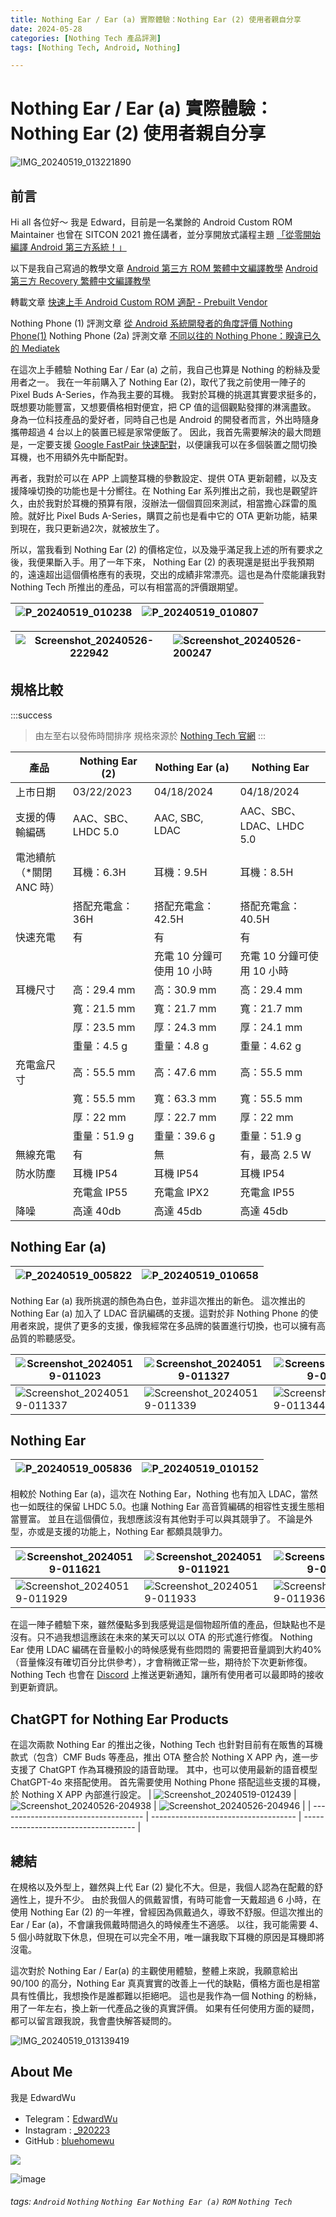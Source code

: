 ```yaml
---
title: Nothing Ear / Ear (a) 實際體驗：Nothing Ear (2) 使用者親自分享
date: 2024-05-28
categories: [Nothing Tech 產品評測]
tags: [Nothing Tech, Android, Nothing]

---
```


# Nothing Ear / Ear (a) 實際體驗：Nothing Ear (2) 使用者親自分享

![IMG_20240519_013221890](https://hackmd.io/_uploads/rJ8P7igVC.jpg)

前言
---

Hi all 各位好～
我是 Edward，目前是一名業餘的 Android Custom ROM Maintainer
也曾在 SITCON 2021 擔任講者，並分享開放式議程主題 [「從零開始編譯 Android 第三方系統！」](https://sitcon.org/2021/agenda/1c9e74cd-aeeb-4e63-8ec4-af33eff16e7d)

以下是我自己寫過的教學文章
[Android 第三方 ROM 繁體中文編譯教學](https://hackmd.io/@EdwardWu/CompileAndroidCustomROM)
[Android 第三方 Recovery 繁體中文編譯教學](https://hackmd.io/@EdwardWu/CompileARecovery)

轉載文章
[快速上手 Android Custom ROM 適配 - Prebuilt Vendor](https://hackmd.io/@EdwardWu/Prebuilt-bringup)

Nothing Phone (1) 評測文章
[從 Android 系統開發者的角度評價 Nothing Phone(1)](https://hackmd.io/@EdwardWu/Spacewar_review)
Nothing Phone (2a) 評測文章
[不同以往的 Nothing Phone：睽違已久的 Mediatek](https://hackmd.io/@EdwardWu/Pacman_review)

在這次上手體驗 Nothing Ear / Ear (a) 之前，我自己也算是 Nothing 的粉絲及愛用者之一。
我在一年前購入了 Nothing Ear (2)，取代了我之前使用一陣子的 Pixel Buds A-Series，作為我主要的耳機。
我對於耳機的挑選其實要求挺多的，既想要功能豐富，又想要價格相對便宜，把 CP 值的這個觀點發揮的淋漓盡致。
身為一位科技產品的愛好者，同時自己也是 Android 的開發者而言，外出時隨身攜帶超過 4 台以上的裝置已經是家常便飯了。
因此，我首先需要解決的最大問題是，一定要支援 [Google FastPair 快速配對](https://developers.google.com/nearby/fast-pair/specifications/introduction?hl=zh-tw)，以便讓我可以在多個裝置之間切換耳機，也不用額外先中斷配對。

再者，我對於可以在 APP 上調整耳機的參數設定、提供 OTA 更新韌體，以及支援降噪切換的功能也是十分嚮往。在 Nothing Ear 系列推出之前，我也是觀望許久，由於我對於耳機的預算有限，沒辦法一個個買回來測試，相當擔心踩雷的風險。就好比 Pixel Buds A-Series，購買之前也是看中它的 OTA 更新功能，結果到現在，我只更新過2次，就被放生了。

所以，當我看到 Nothing Ear (2) 的價格定位，以及幾乎滿足我上述的所有要求之後，我便果斷入手。用了一年下來， Nothing Ear (2) 的表現還是挺出乎我預期的，遠遠超出這個價格應有的表現，交出的成績非常漂亮。這也是為什麼能讓我對 Nothing Tech 所推出的產品，可以有相當高的評價跟期望。

| ![P_20240519_010238](https://hackmd.io/_uploads/ByuYU6x4C.jpg)          |     ![P_20240519_010807](https://hackmd.io/_uploads/BkxaLTx4C.jpg)      |
| ----------------------------------------------------------------------- |:-------------------------------------------------|

| ![Screenshot_20240526-222942](https://hackmd.io/_uploads/ByQ4_ag4C.png) | ![Screenshot_20240526-200247](https://hackmd.io/_uploads/rydXPTxVC.png) |
| ----------------------------------------------------------------------- |:-------------------------------------------------|



規格比較
---
:::success
> 由左至右以發佈時間排序
> 規格來源於 [Nothing Tech 官網](https://tw.nothing.tech/pages/audio)
:::

| 產品      | Nothing Ear (2)  | Nothing Ear (a)   | Nothing Ear           |
|---------|------------------|-------------------|-----------------------|
| 上市日期    | 03/22/2023       | 04/18/2024        | 04/18/2024            |
| 支援的傳輸編碼 | AAC、SBC、LHDC 5.0 | AAC, SBC, LDAC    | AAC、SBC、LDAC、LHDC 5.0 |
| 電池續航（*關閉 ANC 時）    | 耳機：6.3H          | 耳機：9.5H           | 耳機：8.5H               |
|         | 搭配充電盒：36H        | 搭配充電盒：42.5H       | 搭配充電盒：40.5H           |
| 快速充電    | 有                | 有                 | 有                     |
|         |                  | 充電 10 分鐘可使用 10 小時 | 充電 10 分鐘可使用 10 小時     |
| 耳機尺寸    | 高：29.4 mm        | 高：30.9 mm         | 高：29.4 mm             |
|         | 寬：21.5 mm        | 寬：21.7 mm         | 寬：21.7 mm             |
|         | 厚：23.5 mm        | 厚：24.3 mm         | 厚：24.1 mm             |
|         | 重量：4.5 g         | 重量：4.8 g          | 重量：4.62 g             |
| 充電盒尺寸   | 高：55.5 mm        | 高：47.6 mm         | 高：55.5 mm             |
|         | 寬：55.5 mm        | 寬：63.3 mm         | 寬：55.5 mm             |
|         | 厚：22 mm          | 厚：22.7 mm         | 厚：22 mm               |
|         | 重量：51.9 g        | 重量：39.6 g         | 重量：51.9 g             |
| 無線充電    | 有                | 無                 | 有，最高 2.5 W            |
| 防水防塵    | 耳機 IP54          | 耳機 IP54           | 耳機 IP54               |
|         | 充電盒 IP55         | 充電盒 IPX2          | 充電盒 IP55              |
| 降噪      | 高達 40db          | 高達 45db           | 高達 45db               |


Nothing Ear (a)
---
| ![P_20240519_005822](https://hackmd.io/_uploads/BklA7jx40.jpg) | ![P_20240519_010658](https://hackmd.io/_uploads/H1wRXjgEA.jpg) |
| ------------------------------------ | ------------------------------------ |

Nothing Ear (a) 我所挑選的顏色為白色，並非這次推出的新色。
這次推出的 Nothing Ear (a) 加入了 LDAC 音訊編碼的支援。這對於非 Nothing Phone 的使用者來說，提供了更多的支援，像我經常在多品牌的裝置進行切換，也可以擁有高品質的聆聽感受。

| ![Screenshot_20240519-011023](https://hackmd.io/_uploads/SJ21pieN0.jpg) | ![Screenshot_20240519-011327](https://hackmd.io/_uploads/HyFe6ixE0.jpg) | ![Screenshot_20240519-011333](https://hackmd.io/_uploads/HkReTjgVR.jpg) |
| ------------------------------------ | ------------------------------------ | ------------------------------------ |
| ![Screenshot_20240519-011337](https://hackmd.io/_uploads/S1eMTjxVC.jpg) | ![Screenshot_20240519-011339](https://hackmd.io/_uploads/rJSz6oxEA.jpg) | ![Screenshot_20240519-011344](https://hackmd.io/_uploads/Hk5zTsgE0.jpg) |



Nothing Ear
---
| ![P_20240519_005836](https://hackmd.io/_uploads/r1kG4jlVA.jpg) | ![P_20240519_010152](https://hackmd.io/_uploads/BJOGVieN0.jpg) |
| ------------------------------------ | ------------------------------------ |

相較於 Nothing Ear (a)，這次在 Nothing Ear，Nothing 也有加入 LDAC，當然也一如既往的保留 LHDC 5.0。也讓 Nothing Ear 高音質編碼的相容性支援生態相當豐富。
並且在這個價位，我想應該沒有其他對手可以與其競爭了。
不論是外型，亦或是支援的功能上，Nothing Ear 都頗具競爭力。

| ![Screenshot_20240519-011621](https://hackmd.io/_uploads/BJFEaolNA.jpg) | ![Screenshot_20240519-011921](https://hackmd.io/_uploads/rJxlHpsl4R.jpg) | ![Screenshot_20240519-011927](https://hackmd.io/_uploads/r1AB6ieVR.jpg) |
| ------------------------------------ | ------------------------------------ | ------------------------------------ |
![Screenshot_20240519-011929](https://hackmd.io/_uploads/rJCLasxN0.jpg) | ![Screenshot_20240519-011933](https://hackmd.io/_uploads/H1EwaieV0.jpg) | ![Screenshot_20240519-011936](https://hackmd.io/_uploads/HyKPTjxEA.jpg) |

在這一陣子體驗下來，雖然優點多到我感覺這是個物超所值的產品，但缺點也不是沒有。只不過我想這應該在未來的某天可以以 OTA 的形式進行修復。
Nothing Ear 使用 LDAC 編碼在音量較小的時候感覺有些悶悶的
需要把音量調到大約40%（音量條沒有確切百分比供參考），才會稍微正常一些，期待於下次更新修復。
Nothing Tech 也會在 [Discord](https://discord.gg/nothingtech) 上推送更新通知，讓所有使用者可以最即時的接收到更新資訊。


ChatGPT for Nothing Ear Products
---

在這次兩款 Nothing Ear 的推出之後，Nothing Tech 也針對目前有在販售的耳機款式（包含）CMF Buds 等產品，推出 OTA 整合於 Nothing X APP 內，進一步支援了 ChatGPT 作為耳機預設的語音助理。
其中，也可以使用最新的語音模型 ChatGPT-4o 來搭配使用。
首先需要使用 Nothing Phone 搭配這些支援的耳機，於 Nothing X APP 內部進行設定。
| ![Screenshot_20240519-012439](https://hackmd.io/_uploads/r1lwghg4R.png) | ![Screenshot_20240526-204938](https://hackmd.io/_uploads/HkrPe2lNR.png) | ![Screenshot_20240526-204946](https://hackmd.io/_uploads/HyYvl2eNA.png) |
| ------------------------------------ | ------------------------------------ | ------------------------------------ |


總結
---

在規格以及外型上，雖然與上代 Ear (2) 變化不大。但是，我個人認為在配戴的舒適性上，提升不少。
由於我個人的佩戴習慣，有時可能會一天戴超過 6 小時，在使用 Nothing Ear (2) 的一年裡，曾經因為佩戴過久，導致不舒服。但這次推出的 Ear / Ear (a)，不會讓我佩戴時間過久的時候產生不適感。
以往，我可能需要 4、5 個小時就取下休息，但現在可以完全不用，唯一讓我取下耳機的原因是耳機即將沒電。

這次對於 Nothing Ear / Ear(a) 的主觀使用體驗，整體上來說，我願意給出 90/100 的高分，Nothing Ear 真真實實的改善上一代的缺點，價格方面也是相當具有性價比，我想換作是誰都難以拒絕吧。
這也是我作為一個 Nothing 的粉絲，用了一年左右，換上新一代產品之後的真實評價。
如果有任何使用方面的疑問，都可以留言跟我說，我會盡快解答疑問的。


![IMG_20240519_013139419](https://hackmd.io/_uploads/BJqEE2l4R.jpg)


About Me
---
我是 EdwardWu
- Telegram：[EdwardWu](https://t.me/edwardwu0223)
- Instagram : [_920223](https://www.instagram.com/_920223/)
- GitHub : [bluehomewu](https://github.com/bluehomewu)

<a href="mailto:bluehome.wu@gmail.com"> <img src="https://img.shields.io/badge/-Gmail-c14438?style=flat&logo=Gmail&logoColor=white" /></p></a>

![image](https://hackmd.io/_uploads/BkxA3yHz0.png)




###### tags: `Android` `Nothing` `Nothing Ear` `Nothing Ear (a)` `ROM` `Nothing Tech`
